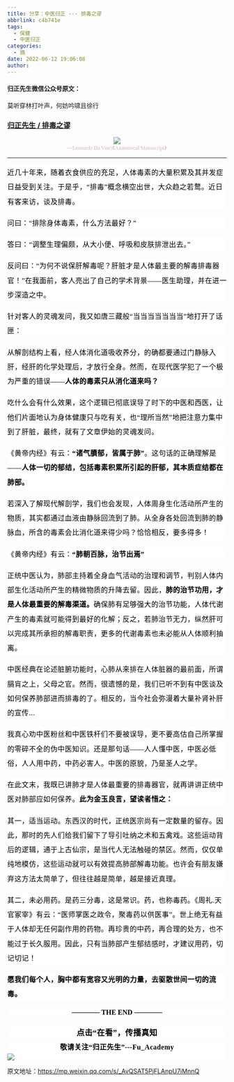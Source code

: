 ```yaml
---
title: 分享：中医归正 --- 排毒之谬
abbrlink: c4b741e
tags:
  - 保健
  - 中医归正
categories:
  - 摘
date: 2022-06-12 19:06:08
author:
---
```


#### 归正先生微信公众号原文：

莫听穿林打叶声，何妨吟啸且徐行

<!-- more -->

###  [归正先生 / 排毒之谬](https://mp.weixin.qq.com/s/_AvQSAT5PjFLAnpU7iMnnQ "跳转至原文")



<div class="rich_media_content ">
                    <p style="text-align: center;margin-bottom: 0em;"><img src="https://tva1.sinaimg.cn/large/8bf740e1gy1h35o2eafl9j20u00u07a9.jpg" data-type="jpeg" data-w="1156" style=""  /></p><section style="text-align: center;margin-bottom: 8px;"><span style="color: rgb(215, 171, 169);font-family: 仿宋;font-size: 12px;font-style: normal;font-variant-ligatures: normal;font-variant-caps: normal;font-weight: 400;letter-spacing: normal;orphans: 2;text-align: center;text-indent: 0px;text-transform: none;widows: 2;word-spacing: 0px;-webkit-text-stroke-width: 0px;background-color: rgb(255, 255, 255);text-decoration-thickness: initial;text-decoration-style: initial;text-decoration-color: initial;display: inline !important;float: none;">---Leonardo Da Vinci《Anatomical Manuscript》</span></section><hr style="border-style: solid;border-width: 1px 0 0;border-color: rgba(0,0,0,0.1);-webkit-transform-origin: 0 0;-webkit-transform: scale(1, 0.5);transform-origin: 0 0;transform: scale(1, 0.5);"  /><p style="margin: 16px 0px 1rem;padding: 0px;min-height: 1em;font-style: normal;font-variant-ligatures: normal;font-variant-caps: normal;font-weight: 400;letter-spacing: normal;orphans: 2;text-indent: 0px;text-transform: none;white-space: normal;widows: 2;word-spacing: 0px;-webkit-text-stroke-width: 0px;text-decoration-thickness: initial;text-decoration-style: initial;text-decoration-color: initial;box-sizing: border-box;color: rgb(33, 37, 41);font-family: -apple-system, BlinkMacSystemFont, &quot;Segoe UI&quot;, Roboto, &quot;Helvetica Neue&quot;, Arial, sans-serif, &quot;Apple Color Emoji&quot;, &quot;Segoe UI Emoji&quot;, &quot;Segoe UI Symbol&quot;;font-size: 19px;text-align: left;background-color: rgb(255, 255, 255);line-height: 1.75em;"><span style="color: rgb(0, 0, 0);font-family: 仿宋;font-size: 16px;letter-spacing: 0.544px;text-align: justify;">近几十年来，随着衣食供应的充足，人体毒素的大量积累及其并发症日益受到关注。于是乎，“排毒”概念横空出世，大众趋之若鹜。近日有客来访，谈及排毒。<br  /></span></p><section style="margin: 0px 0px 1rem;padding: 0px;min-height: 1em;font-style: normal;font-variant-ligatures: normal;font-variant-caps: normal;font-weight: 400;letter-spacing: normal;orphans: 2;text-indent: 0px;text-transform: none;white-space: normal;widows: 2;word-spacing: 0px;-webkit-text-stroke-width: 0px;text-decoration-thickness: initial;text-decoration-style: initial;text-decoration-color: initial;box-sizing: border-box;color: rgb(33, 37, 41);font-family: -apple-system, BlinkMacSystemFont, &quot;Segoe UI&quot;, Roboto, &quot;Helvetica Neue&quot;, Arial, sans-serif, &quot;Apple Color Emoji&quot;, &quot;Segoe UI Emoji&quot;, &quot;Segoe UI Symbol&quot;;font-size: 19px;text-align: left;background-color: rgb(255, 255, 255);line-height: 1.75em;"><span style="color: rgb(0, 0, 0);font-family: 仿宋;font-size: 16px;letter-spacing: 0.544px;text-align: justify;">问曰：“排除身体毒素，什么方法最好？”</span></section><section style="margin: 0px 0px 1rem;padding: 0px;min-height: 1em;font-style: normal;font-variant-ligatures: normal;font-variant-caps: normal;font-weight: 400;letter-spacing: normal;orphans: 2;text-indent: 0px;text-transform: none;white-space: normal;widows: 2;word-spacing: 0px;-webkit-text-stroke-width: 0px;text-decoration-thickness: initial;text-decoration-style: initial;text-decoration-color: initial;box-sizing: border-box;color: rgb(33, 37, 41);font-family: -apple-system, BlinkMacSystemFont, &quot;Segoe UI&quot;, Roboto, &quot;Helvetica Neue&quot;, Arial, sans-serif, &quot;Apple Color Emoji&quot;, &quot;Segoe UI Emoji&quot;, &quot;Segoe UI Symbol&quot;;font-size: 19px;text-align: left;background-color: rgb(255, 255, 255);line-height: 1.75em;"><span style="color: rgb(0, 0, 0);font-family: 仿宋;font-size: 16px;letter-spacing: 0.544px;text-align: justify;">答曰：“调整生理偏颇，从大小便、呼吸和皮肤排泄出去。”</span></section><section style="margin: 0px 0px 1rem;padding: 0px;min-height: 1em;font-style: normal;font-variant-ligatures: normal;font-variant-caps: normal;font-weight: 400;letter-spacing: normal;orphans: 2;text-indent: 0px;text-transform: none;white-space: normal;widows: 2;word-spacing: 0px;-webkit-text-stroke-width: 0px;text-decoration-thickness: initial;text-decoration-style: initial;text-decoration-color: initial;box-sizing: border-box;color: rgb(33, 37, 41);font-family: -apple-system, BlinkMacSystemFont, &quot;Segoe UI&quot;, Roboto, &quot;Helvetica Neue&quot;, Arial, sans-serif, &quot;Apple Color Emoji&quot;, &quot;Segoe UI Emoji&quot;, &quot;Segoe UI Symbol&quot;;font-size: 19px;text-align: left;background-color: rgb(255, 255, 255);line-height: 1.75em;"><span style="color: rgb(0, 0, 0);font-family: 仿宋;font-size: 16px;letter-spacing: 0.544px;text-align: justify;">反问曰：“为何不说保肝解毒呢？肝脏才是人体最主要的解毒排毒器官！”在我面前，客人亮出了自己的学术背景——医生助理，并在进一步深造之中。</span></section><section style="margin: 0px 0px 1rem;padding: 0px;min-height: 1em;font-style: normal;font-variant-ligatures: normal;font-variant-caps: normal;font-weight: 400;letter-spacing: normal;orphans: 2;text-indent: 0px;text-transform: none;white-space: normal;widows: 2;word-spacing: 0px;-webkit-text-stroke-width: 0px;text-decoration-thickness: initial;text-decoration-style: initial;text-decoration-color: initial;box-sizing: border-box;color: rgb(33, 37, 41);font-family: -apple-system, BlinkMacSystemFont, &quot;Segoe UI&quot;, Roboto, &quot;Helvetica Neue&quot;, Arial, sans-serif, &quot;Apple Color Emoji&quot;, &quot;Segoe UI Emoji&quot;, &quot;Segoe UI Symbol&quot;;font-size: 19px;text-align: left;background-color: rgb(255, 255, 255);line-height: 1.75em;"><span style="color: rgb(0, 0, 0);font-family: 仿宋;font-size: 16px;letter-spacing: 0.544px;text-align: justify;">针对客人的灵魂发问，我又如唐三藏般“当当当当当当当”地打开了话匣：</span></section><section style="margin: 0px 0px 1rem;padding: 0px;min-height: 1em;font-style: normal;font-variant-ligatures: normal;font-variant-caps: normal;font-weight: 400;letter-spacing: normal;orphans: 2;text-indent: 0px;text-transform: none;white-space: normal;widows: 2;word-spacing: 0px;-webkit-text-stroke-width: 0px;text-decoration-thickness: initial;text-decoration-style: initial;text-decoration-color: initial;box-sizing: border-box;color: rgb(33, 37, 41);font-family: -apple-system, BlinkMacSystemFont, &quot;Segoe UI&quot;, Roboto, &quot;Helvetica Neue&quot;, Arial, sans-serif, &quot;Apple Color Emoji&quot;, &quot;Segoe UI Emoji&quot;, &quot;Segoe UI Symbol&quot;;font-size: 19px;text-align: left;background-color: rgb(255, 255, 255);line-height: 1.75em;"><span style="color: rgb(0, 0, 0);font-family: 仿宋;font-size: 16px;letter-spacing: 0.544px;text-align: justify;">从解剖结构上看，经人体消化道吸收养分，的确都要通过门静脉入肝，经肝的化学处理后，才放行全身。然而，在现代医学犯了一个极为严重的错误——<strong>人体的毒素只从消化道来吗？</strong></span></section><section style="margin: 0px 0px 1rem;padding: 0px;min-height: 1em;font-style: normal;font-variant-ligatures: normal;font-variant-caps: normal;font-weight: 400;letter-spacing: normal;orphans: 2;text-indent: 0px;text-transform: none;white-space: normal;widows: 2;word-spacing: 0px;-webkit-text-stroke-width: 0px;text-decoration-thickness: initial;text-decoration-style: initial;text-decoration-color: initial;box-sizing: border-box;color: rgb(33, 37, 41);font-family: -apple-system, BlinkMacSystemFont, &quot;Segoe UI&quot;, Roboto, &quot;Helvetica Neue&quot;, Arial, sans-serif, &quot;Apple Color Emoji&quot;, &quot;Segoe UI Emoji&quot;, &quot;Segoe UI Symbol&quot;;font-size: 19px;text-align: left;background-color: rgb(255, 255, 255);line-height: 1.75em;"><span style="color: rgb(0, 0, 0);font-family: 仿宋;font-size: 16px;letter-spacing: 0.544px;text-align: justify;">吃什么会有什么效果，这个逻辑已彻底误导了时下的中医和西医，让他们片面地认为身体健康只与吃有关，也“理所当然”地把注意力集中到了肝脏，最终，就有了文章伊始的灵魂发问。</span></section><section style="margin: 0px 0px 1rem;padding: 0px;min-height: 1em;font-style: normal;font-variant-ligatures: normal;font-variant-caps: normal;font-weight: 400;letter-spacing: normal;orphans: 2;text-indent: 0px;text-transform: none;white-space: normal;widows: 2;word-spacing: 0px;-webkit-text-stroke-width: 0px;text-decoration-thickness: initial;text-decoration-style: initial;text-decoration-color: initial;box-sizing: border-box;color: rgb(33, 37, 41);font-family: -apple-system, BlinkMacSystemFont, &quot;Segoe UI&quot;, Roboto, &quot;Helvetica Neue&quot;, Arial, sans-serif, &quot;Apple Color Emoji&quot;, &quot;Segoe UI Emoji&quot;, &quot;Segoe UI Symbol&quot;;font-size: 19px;text-align: left;background-color: rgb(255, 255, 255);line-height: 1.75em;"><span style="color: rgb(0, 0, 0);font-family: 仿宋;font-size: 16px;letter-spacing: 0.544px;text-align: justify;">《黄帝内经》有云：<strong>“诸气膹郁，皆属于肺”</strong>。这句话的正确理解是——<strong>人体一切的郁结，包括毒素积累所引起的肝郁，其本质症结都在肺部。</strong></span></section><section style="margin: 0px 0px 1rem;padding: 0px;min-height: 1em;font-style: normal;font-variant-ligatures: normal;font-variant-caps: normal;font-weight: 400;letter-spacing: normal;orphans: 2;text-indent: 0px;text-transform: none;white-space: normal;widows: 2;word-spacing: 0px;-webkit-text-stroke-width: 0px;text-decoration-thickness: initial;text-decoration-style: initial;text-decoration-color: initial;box-sizing: border-box;color: rgb(33, 37, 41);font-family: -apple-system, BlinkMacSystemFont, &quot;Segoe UI&quot;, Roboto, &quot;Helvetica Neue&quot;, Arial, sans-serif, &quot;Apple Color Emoji&quot;, &quot;Segoe UI Emoji&quot;, &quot;Segoe UI Symbol&quot;;font-size: 19px;text-align: left;background-color: rgb(255, 255, 255);line-height: 1.75em;"><span style="color: rgb(0, 0, 0);font-family: 仿宋;font-size: 16px;letter-spacing: 0.544px;text-align: justify;">若深入了解现代解剖学，我们也会发现，人体周身生化活动所产生的物质，其实都通过血液由静脉回流到了肺。从全身各处回流到肺的静脉血，所含的毒素会比消化道来得少吗？恰恰相反，要多得多！</span></section><section style="margin: 0px 0px 1rem;padding: 0px;min-height: 1em;font-style: normal;font-variant-ligatures: normal;font-variant-caps: normal;font-weight: 400;letter-spacing: normal;orphans: 2;text-indent: 0px;text-transform: none;white-space: normal;widows: 2;word-spacing: 0px;-webkit-text-stroke-width: 0px;text-decoration-thickness: initial;text-decoration-style: initial;text-decoration-color: initial;box-sizing: border-box;color: rgb(33, 37, 41);font-family: -apple-system, BlinkMacSystemFont, &quot;Segoe UI&quot;, Roboto, &quot;Helvetica Neue&quot;, Arial, sans-serif, &quot;Apple Color Emoji&quot;, &quot;Segoe UI Emoji&quot;, &quot;Segoe UI Symbol&quot;;font-size: 19px;text-align: left;background-color: rgb(255, 255, 255);line-height: 1.75em;"><span style="color: rgb(0, 0, 0);font-family: 仿宋;font-size: 16px;letter-spacing: 0.544px;text-align: justify;">《黄帝内经》有云：<strong>“肺朝百脉，治节出焉”</strong></span></section><section style="margin: 0px 0px 1rem;padding: 0px;min-height: 1em;font-style: normal;font-variant-ligatures: normal;font-variant-caps: normal;font-weight: 400;letter-spacing: normal;orphans: 2;text-indent: 0px;text-transform: none;white-space: normal;widows: 2;word-spacing: 0px;-webkit-text-stroke-width: 0px;text-decoration-thickness: initial;text-decoration-style: initial;text-decoration-color: initial;box-sizing: border-box;color: rgb(33, 37, 41);font-family: -apple-system, BlinkMacSystemFont, &quot;Segoe UI&quot;, Roboto, &quot;Helvetica Neue&quot;, Arial, sans-serif, &quot;Apple Color Emoji&quot;, &quot;Segoe UI Emoji&quot;, &quot;Segoe UI Symbol&quot;;font-size: 19px;text-align: left;background-color: rgb(255, 255, 255);line-height: 1.75em;"><span style="color: rgb(0, 0, 0);font-family: 仿宋;font-size: 16px;letter-spacing: 0.544px;text-align: justify;">正统中医认为，肺部主持着全身血气活动的治理和调节，判别人体内部生化活动所产生的精微物质的升降去留。因此，<strong>肺的治节功用，才是人体最重要的解毒渠道。</strong>确保肺有足够强大的治节功能，人体代谢产生的毒素就可能得到最好的化解；反之，若肺治节无力，纵然肝可以完成其所承担的解毒职责，更多的代谢毒素也未必能从人体顺利抽离。</span></section><section style="margin: 0px 0px 1rem;padding: 0px;min-height: 1em;font-style: normal;font-variant-ligatures: normal;font-variant-caps: normal;font-weight: 400;letter-spacing: normal;orphans: 2;text-indent: 0px;text-transform: none;white-space: normal;widows: 2;word-spacing: 0px;-webkit-text-stroke-width: 0px;text-decoration-thickness: initial;text-decoration-style: initial;text-decoration-color: initial;box-sizing: border-box;color: rgb(33, 37, 41);font-family: -apple-system, BlinkMacSystemFont, &quot;Segoe UI&quot;, Roboto, &quot;Helvetica Neue&quot;, Arial, sans-serif, &quot;Apple Color Emoji&quot;, &quot;Segoe UI Emoji&quot;, &quot;Segoe UI Symbol&quot;;font-size: 19px;text-align: left;background-color: rgb(255, 255, 255);line-height: 1.75em;"><span style="color: rgb(0, 0, 0);font-family: 仿宋;font-size: 16px;letter-spacing: 0.544px;text-align: justify;">中医经典在论述脏腑功能时，心肺从来排在人体脏器的最前面，所谓膈肓之上，父母之官。然而，很遗憾的是，我们已听不到有中医谈及如何保养肺部进而排毒的了。相反的，当今社会弥漫着大量补肾补肝的宣传...</span></section><section style="margin: 0px 0px 1rem;padding: 0px;min-height: 1em;font-style: normal;font-variant-ligatures: normal;font-variant-caps: normal;font-weight: 400;letter-spacing: normal;orphans: 2;text-indent: 0px;text-transform: none;white-space: normal;widows: 2;word-spacing: 0px;-webkit-text-stroke-width: 0px;text-decoration-thickness: initial;text-decoration-style: initial;text-decoration-color: initial;box-sizing: border-box;color: rgb(33, 37, 41);font-family: -apple-system, BlinkMacSystemFont, &quot;Segoe UI&quot;, Roboto, &quot;Helvetica Neue&quot;, Arial, sans-serif, &quot;Apple Color Emoji&quot;, &quot;Segoe UI Emoji&quot;, &quot;Segoe UI Symbol&quot;;font-size: 19px;text-align: left;background-color: rgb(255, 255, 255);line-height: 1.75em;"><span style="color: rgb(0, 0, 0);font-family: 仿宋;font-size: 16px;letter-spacing: 0.544px;text-align: justify;">我真心劝中医粉丝和中医铁杆们不要被误导，更不要高估自己所掌握的零碎不全的伪中医知识。还是那句话——人人懂中医，中医必低俗，人人用中药，中药必害人。中医的原貌，乃是圣人之学。</span></section><section style="margin: 0px 0px 1rem;padding: 0px;min-height: 1em;font-style: normal;font-variant-ligatures: normal;font-variant-caps: normal;font-weight: 400;letter-spacing: normal;orphans: 2;text-indent: 0px;text-transform: none;white-space: normal;widows: 2;word-spacing: 0px;-webkit-text-stroke-width: 0px;text-decoration-thickness: initial;text-decoration-style: initial;text-decoration-color: initial;box-sizing: border-box;color: rgb(33, 37, 41);font-family: -apple-system, BlinkMacSystemFont, &quot;Segoe UI&quot;, Roboto, &quot;Helvetica Neue&quot;, Arial, sans-serif, &quot;Apple Color Emoji&quot;, &quot;Segoe UI Emoji&quot;, &quot;Segoe UI Symbol&quot;;font-size: 19px;text-align: left;background-color: rgb(255, 255, 255);line-height: 1.75em;"><span style="color: rgb(0, 0, 0);font-family: 仿宋;font-size: 16px;letter-spacing: 0.544px;text-align: justify;">在此文末，我既已讲肺才是人体最重要的排毒器官，就再讲讲正统中医对肺部应如何保养。<strong>此为金玉良言，望读者惜之：</strong></span></section><section style="margin: 0px 0px 1rem;padding: 0px;min-height: 1em;font-style: normal;font-variant-ligatures: normal;font-variant-caps: normal;font-weight: 400;letter-spacing: normal;orphans: 2;text-indent: 0px;text-transform: none;white-space: normal;widows: 2;word-spacing: 0px;-webkit-text-stroke-width: 0px;text-decoration-thickness: initial;text-decoration-style: initial;text-decoration-color: initial;box-sizing: border-box;color: rgb(33, 37, 41);font-family: -apple-system, BlinkMacSystemFont, &quot;Segoe UI&quot;, Roboto, &quot;Helvetica Neue&quot;, Arial, sans-serif, &quot;Apple Color Emoji&quot;, &quot;Segoe UI Emoji&quot;, &quot;Segoe UI Symbol&quot;;font-size: 19px;text-align: left;background-color: rgb(255, 255, 255);line-height: 1.75em;"><span style="color: rgb(0, 0, 0);font-family: 仿宋;font-size: 16px;letter-spacing: 0.544px;text-align: justify;">其一，适当运动。东西汉的时代，正统医宗尚有一定数量的留存。因此，那时的先人们给我们留下了导引吐纳之术和五禽戏。这些运动背后的逻辑，通于上古仙宗，是当代人无法触碰的禁区。然而，仅仅单纯地模仿，这些运动就可以有效提高肺部解毒功能。也许会有朋友嫌弃这方法太简单了，但往往越是简单，越是接近真理。</span></section><section style="margin: 0px 0px 1rem;padding: 0px;min-height: 1em;font-style: normal;font-variant-ligatures: normal;font-variant-caps: normal;font-weight: 400;letter-spacing: normal;orphans: 2;text-indent: 0px;text-transform: none;white-space: normal;widows: 2;word-spacing: 0px;-webkit-text-stroke-width: 0px;text-decoration-thickness: initial;text-decoration-style: initial;text-decoration-color: initial;box-sizing: border-box;color: rgb(33, 37, 41);font-family: -apple-system, BlinkMacSystemFont, &quot;Segoe UI&quot;, Roboto, &quot;Helvetica Neue&quot;, Arial, sans-serif, &quot;Apple Color Emoji&quot;, &quot;Segoe UI Emoji&quot;, &quot;Segoe UI Symbol&quot;;font-size: 19px;text-align: left;background-color: rgb(255, 255, 255);line-height: 1.75em;"><span style="color: rgb(0, 0, 0);font-family: 仿宋;font-size: 16px;letter-spacing: 0.544px;text-align: justify;">其二，未必用药。是药三分毒，这是常识。药，也称毒药。《周礼.天官冢宰》有云：“医师掌医之政令，聚毒药以供医事”。世上绝无有益于人体却无任何副作用的药物。再珍贵的中药，再合理的处方，也不能过于长久服用。因此，只有当肺部产生郁结感时，才建议用药，切记切记！</span></section><section style="margin: 0px 0px 1rem;padding: 0px;min-height: 1em;font-style: normal;font-variant-ligatures: normal;font-variant-caps: normal;font-weight: 400;letter-spacing: normal;orphans: 2;text-indent: 0px;text-transform: none;white-space: normal;widows: 2;word-spacing: 0px;-webkit-text-stroke-width: 0px;text-decoration-thickness: initial;text-decoration-style: initial;text-decoration-color: initial;box-sizing: border-box;color: rgb(33, 37, 41);font-family: -apple-system, BlinkMacSystemFont, &quot;Segoe UI&quot;, Roboto, &quot;Helvetica Neue&quot;, Arial, sans-serif, &quot;Apple Color Emoji&quot;, &quot;Segoe UI Emoji&quot;, &quot;Segoe UI Symbol&quot;;font-size: 19px;text-align: left;background-color: rgb(255, 255, 255);line-height: 1.75em;"><strong><span style="color: rgb(0, 0, 0);font-family: 仿宋;font-size: 16px;letter-spacing: 0.544px;text-align: justify;">愿我们每个人，胸中都有宽容又光明的力量，去驱散世间一切的流毒。</span></strong></section><p style="margin: 16px 0px 24px;padding: 0px;outline: 0px;max-width: 100%;box-sizing: border-box !important;overflow-wrap: break-word !important;clear: both;min-height: 1em;font-size: 17px;font-style: normal;font-variant-ligatures: normal;font-variant-caps: normal;font-weight: 400;orphans: 2;text-indent: 0px;text-transform: none;white-space: normal;widows: 2;word-spacing: 0px;-webkit-text-stroke-width: 0px;text-decoration-thickness: initial;text-decoration-style: initial;text-decoration-color: initial;background-color: rgb(255, 255, 255);color: rgb(51, 51, 51);font-family: mp-quote, -apple-system-font, BlinkMacSystemFont, &quot;Helvetica Neue&quot;, &quot;PingFang SC&quot;, &quot;Hiragino Sans GB&quot;, &quot;Microsoft YaHei UI&quot;, &quot;Microsoft YaHei&quot;, Arial, sans-serif;letter-spacing: normal;text-align: center;"><strong style="margin: 0px;padding: 0px;outline: 0px;max-width: 100%;box-sizing: border-box !important;overflow-wrap: break-word !important;text-align: center;"><span style="margin: 0px;padding: 0px;outline: 0px;max-width: 100%;box-sizing: border-box !important;overflow-wrap: break-word !important;color: rgb(0, 0, 0);font-family: 仿宋;font-size: 16px;">———— THE&nbsp;END ————</span></strong></p>
					<section style="margin-top: 20px;margin-bottom: 5px;outline: 0px;max-width: 100%;font-family: -apple-system, BlinkMacSystemFont, &quot;Helvetica Neue&quot;, &quot;PingFang SC&quot;, &quot;Hiragino Sans GB&quot;, &quot;Microsoft YaHei UI&quot;, &quot;Microsoft YaHei&quot;, Arial, sans-serif;letter-spacing: 0.544px;white-space: normal;font-size: 16px;min-height: 1em;color: rgb(62, 62, 62);text-align: center;line-height: 1.75em;background-color: rgb(255, 255, 255);box-sizing: border-box !important;overflow-wrap: break-word !important;"><strong style="outline: 0px;max-width: 100%;box-sizing: border-box !important;overflow-wrap: break-word !important;"><span style="outline: 0px;max-width: 100%;font-size: 18px;color: rgb(0, 0, 0);font-family: 仿宋;letter-spacing: 0.5px;box-sizing: border-box !important;overflow-wrap: break-word !important;">点击“在看”，传播真知</span></strong></section><section style="margin-top: 5px;margin-bottom: 5px;outline: 0px;max-width: 100%;font-family: -apple-system, BlinkMacSystemFont, &quot;Helvetica Neue&quot;, &quot;PingFang SC&quot;, &quot;Hiragino Sans GB&quot;, &quot;Microsoft YaHei UI&quot;, &quot;Microsoft YaHei&quot;, Arial, sans-serif;letter-spacing: 0.544px;white-space: normal;font-size: 16px;min-height: 1em;color: rgb(62, 62, 62);text-align: center;line-height: 1.75em;background-color: rgb(255, 255, 255);box-sizing: border-box !important;overflow-wrap: break-word !important;"><strong style="outline: 0px;max-width: 100%;box-sizing: border-box !important;overflow-wrap: break-word !important;"><span style="outline: 0px;max-width: 100%;font-size: 18px;color: rgb(0, 0, 0);font-family: 仿宋;letter-spacing: 0.5px;box-sizing: border-box !important;overflow-wrap: break-word !important;"><strong style="outline: 0px;max-width: 100%;color: rgb(62, 62, 62);font-size: 16px;box-sizing: border-box !important;overflow-wrap: break-word !important;"><span style="outline: 0px;max-width: 100%;color: rgb(0, 0, 0);box-sizing: border-box !important;overflow-wrap: break-word !important;">敬请关注“归正先生”---Fu_Academy</span></strong></span></strong><img style="clear: both; display: block; margin:auto;" src="https://tva1.sinaimg.cn/large/8bf740e1gy1h1mumf16scj20u00f1ae6.jpg" /></section>
                </div>



原文地址：https://mp.weixin.qq.com/s/_AvQSAT5PjFLAnpU7iMnnQ


